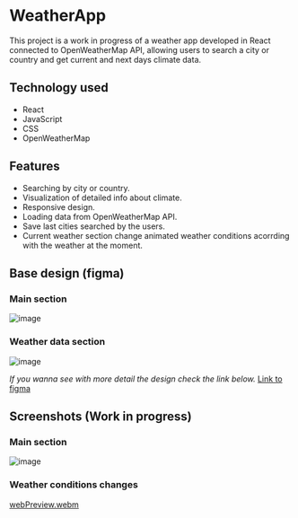 # WeatherApp
 
This project is a work in progress of a weather app developed in React connected to OpenWeatherMap API, allowing users to search a city or country and get current and next days climate data.

## Technology used
- React
- JavaScript
- CSS
- OpenWeatherMap

## Features

- Searching by city or country.
- Visualization of detailed info about climate.
- Responsive design.
- Loading data from OpenWeatherMap API.
- Save last cities searched by the users.
- Current weather section change animated weather conditions acorrding with the weather at the moment.

## Base design (figma)
### Main section
![image](https://github.com/user-attachments/assets/8b67f866-70b2-4a93-943d-d5e3750a64b0)

### Weather data section
![image](https://github.com/user-attachments/assets/39105b29-d47b-4538-a3c5-a9463f2cb1ac)

*If you wanna see with more detail the design check the link below.*
[Link to figma](https://www.figma.com/design/pSgGVEahi9NC4sHNLCRxDw/WeatherAPP?node-id=0-1&t=gGNITcmUsW9A7Jmk-1)

## Screenshots (Work in progress)

### Main section
![image](https://github.com/user-attachments/assets/4756b7c2-7554-4b78-836b-2b90e1831204)

### Weather conditions changes

[webPreview.webm](https://github.com/user-attachments/assets/577a36e3-c05e-4b00-b992-dded4337f892)


